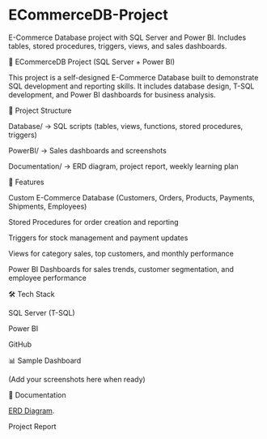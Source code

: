 # ECommerceDB-Project
E-Commerce Database project with SQL Server and Power BI. Includes tables, stored procedures, triggers, views, and sales dashboards.

🛒 ECommerceDB Project (SQL Server + Power BI)

This project is a self-designed E-Commerce Database built to demonstrate SQL development and reporting skills.
It includes database design, T-SQL development, and Power BI dashboards for business analysis.

📂 Project Structure

Database/ → SQL scripts (tables, views, functions, stored procedures, triggers)

PowerBI/ → Sales dashboards and screenshots

Documentation/ → ERD diagram, project report, weekly learning plan

🔹 Features

Custom E-Commerce Database (Customers, Orders, Products, Payments, Shipments, Employees)

Stored Procedures for order creation and reporting

Triggers for stock management and payment updates

Views for category sales, top customers, and monthly performance

Power BI Dashboards for sales trends, customer segmentation, and employee performance

🛠️ Tech Stack

SQL Server (T-SQL)

Power BI

GitHub

📊 Sample Dashboard

(Add your screenshots here when ready)


📄 Documentation

[ERD Diagram](Documentation/ERD_Diagram.png).

Project Report


